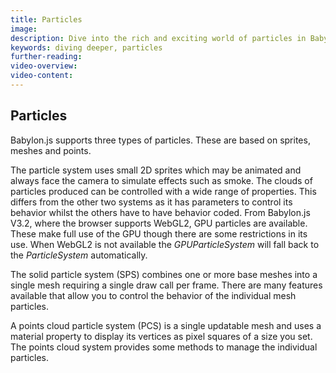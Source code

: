 ```yaml
---
title: Particles
image: 
description: Dive into the rich and exciting world of particles in Babylon.js.
keywords: diving deeper, particles
further-reading:
video-overview:
video-content:
---
```


## Particles

Babylon.js supports three types of particles. These are based on sprites, meshes and points.

The particle system uses small 2D sprites which may be animated and always face the camera to simulate effects such as smoke. The clouds of particles produced can be controlled with a wide range of properties. This differs from the other two systems as it has parameters to control its behavior whilst the others have to have behavior coded. From Babylon.js V3.2, where the browser supports WebGL2, GPU particles are available. These make full use of the GPU though there are some restrictions in its use. When WebGL2 is not available the *GPUParticleSystem* will fall back to the *ParticleSystem* automatically.


The solid particle system (SPS) combines one or more base meshes into a single mesh requiring a single draw call per frame. There are many features available that allow you to control the behavior of the individual mesh particles.

A points cloud particle system (PCS) is a single updatable mesh and uses a material property to display its vertices as pixel squares of a size you set. The points cloud system provides some methods to manage the individual particles.